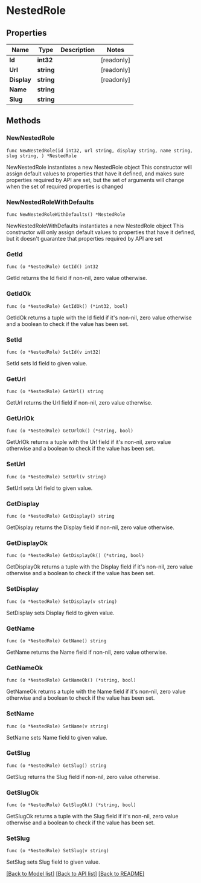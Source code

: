 # NestedRole

## Properties

Name | Type | Description | Notes
------------ | ------------- | ------------- | -------------
**Id** | **int32** |  | [readonly] 
**Url** | **string** |  | [readonly] 
**Display** | **string** |  | [readonly] 
**Name** | **string** |  | 
**Slug** | **string** |  | 

## Methods

### NewNestedRole

`func NewNestedRole(id int32, url string, display string, name string, slug string, ) *NestedRole`

NewNestedRole instantiates a new NestedRole object
This constructor will assign default values to properties that have it defined,
and makes sure properties required by API are set, but the set of arguments
will change when the set of required properties is changed

### NewNestedRoleWithDefaults

`func NewNestedRoleWithDefaults() *NestedRole`

NewNestedRoleWithDefaults instantiates a new NestedRole object
This constructor will only assign default values to properties that have it defined,
but it doesn't guarantee that properties required by API are set

### GetId

`func (o *NestedRole) GetId() int32`

GetId returns the Id field if non-nil, zero value otherwise.

### GetIdOk

`func (o *NestedRole) GetIdOk() (*int32, bool)`

GetIdOk returns a tuple with the Id field if it's non-nil, zero value otherwise
and a boolean to check if the value has been set.

### SetId

`func (o *NestedRole) SetId(v int32)`

SetId sets Id field to given value.


### GetUrl

`func (o *NestedRole) GetUrl() string`

GetUrl returns the Url field if non-nil, zero value otherwise.

### GetUrlOk

`func (o *NestedRole) GetUrlOk() (*string, bool)`

GetUrlOk returns a tuple with the Url field if it's non-nil, zero value otherwise
and a boolean to check if the value has been set.

### SetUrl

`func (o *NestedRole) SetUrl(v string)`

SetUrl sets Url field to given value.


### GetDisplay

`func (o *NestedRole) GetDisplay() string`

GetDisplay returns the Display field if non-nil, zero value otherwise.

### GetDisplayOk

`func (o *NestedRole) GetDisplayOk() (*string, bool)`

GetDisplayOk returns a tuple with the Display field if it's non-nil, zero value otherwise
and a boolean to check if the value has been set.

### SetDisplay

`func (o *NestedRole) SetDisplay(v string)`

SetDisplay sets Display field to given value.


### GetName

`func (o *NestedRole) GetName() string`

GetName returns the Name field if non-nil, zero value otherwise.

### GetNameOk

`func (o *NestedRole) GetNameOk() (*string, bool)`

GetNameOk returns a tuple with the Name field if it's non-nil, zero value otherwise
and a boolean to check if the value has been set.

### SetName

`func (o *NestedRole) SetName(v string)`

SetName sets Name field to given value.


### GetSlug

`func (o *NestedRole) GetSlug() string`

GetSlug returns the Slug field if non-nil, zero value otherwise.

### GetSlugOk

`func (o *NestedRole) GetSlugOk() (*string, bool)`

GetSlugOk returns a tuple with the Slug field if it's non-nil, zero value otherwise
and a boolean to check if the value has been set.

### SetSlug

`func (o *NestedRole) SetSlug(v string)`

SetSlug sets Slug field to given value.



[[Back to Model list]](../README.md#documentation-for-models) [[Back to API list]](../README.md#documentation-for-api-endpoints) [[Back to README]](../README.md)


